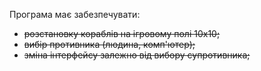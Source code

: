 Програма має забезпечувати:
- ~~розстановку кораблів на ігровому полі 10х10;~~
- ~~вибір противника (людина, комп'ютер);~~
- ~~зміна інтерфейсу залежно від вибору супротивника;~~
